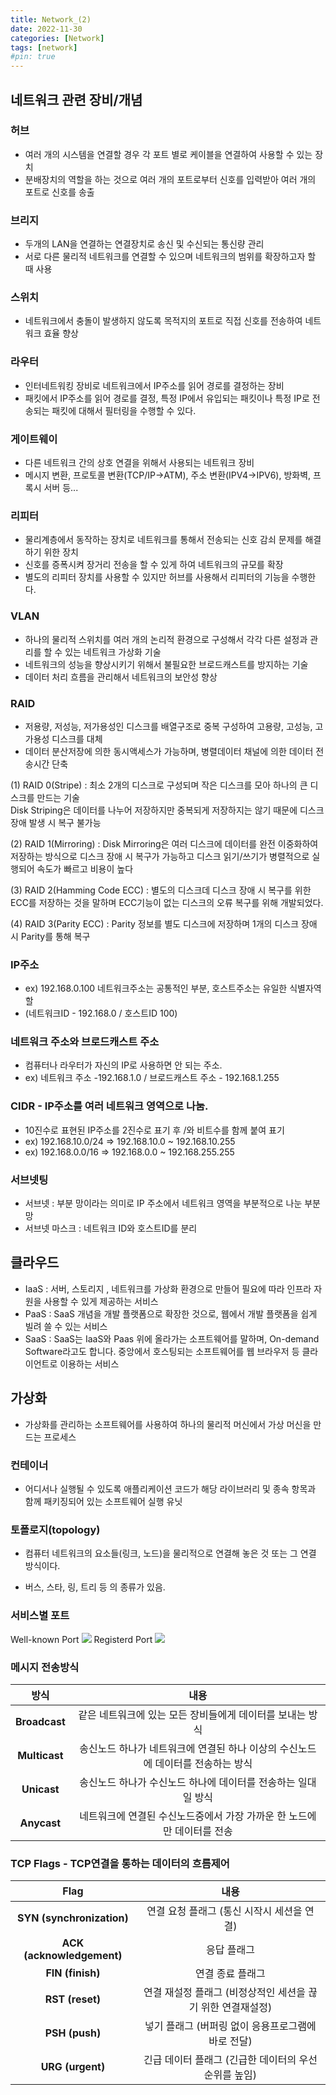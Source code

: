 ```yaml
---
title: Network_(2)
date: 2022-11-30
categories: [Network]
tags: [network]
#pin: true
---
```


## 네트워크 관련 장비/개념

### 허브

- 여러 개의 시스템을 연결할 경우 각 포트 별로 케이블을 연결하여 사용할 수 있는 장치
- 분배장치의 역할을 하는 것으로 여러 개의 포트로부터 신호를 입력받아 여러 개의 포트로 신호를 송출

### 브리지

- 두개의 LAN을 연결하는 연결장치로 송신 및 수신되는 통신량 관리
- 서로 다른 물리적 네트워크를 연결할 수 있으며 네트워크의 범위를 확장하고자 할 때 사용

### 스위치

- 네트워크에서 충돌이 발생하지 않도록 목적지의 포트로 직접 신호를 전송하여 네트워크 효율 향상

### 라우터

- 인터네트워킹 장비로 네트워크에서 IP주소를 읽어 경로를 결정하는 장비
- 패킷에서 IP주소를 읽어 경로를 결정, 특정 IP에서 유입되는 패킷이나 특정 IP로 전송되는 패킷에 대해서 필터링을 수행할 수 있다.

### 게이트웨이

- 다른 네트워크 간의 상호 연결을 위해서 사용되는 네트워크 장비
- 메시지 변환, 프로토콜 변환(TCP/IP->ATM), 주소 변환(IPV4->IPV6), 방화벽, 프록시 서버 등...

### 리피터

- 물리계층에서 동작하는 장치로 네트워크를 통해서 전송되는 신호 감쇠 문제를 해결하기 위한 장치
- 신호를 증폭시켜 장거리 전송을 할 수 있게 하여 네트워크의 규모를 확장
- 별도의 리피터 장치를 사용할 수 있지만 허브를 사용해서 리피터의 기능을 수행한다.

### VLAN

- 하나의 물리적 스위치를 여러 개의 논리적 환경으로 구성해서 각각 다른 설정과 관리를 할 수 있는 네트워크 가상화 기술
- 네트워크의 성능을 향상시키기 위해서 불필요한 브로드캐스트를 방지하는 기술
- 데이터 처리 흐름을 관리해서 네트워크의 보안성 향상

### RAID

- 저용량, 저성능, 저가용성인 디스크를 배열구조로 중복 구성하여 고용량, 고성능, 고가용성 디스크를 대체
- 데이터 분산저장에 의한 동시액세스가 가능하며, 병렬데이터 채널에 의한 데이터 전송시간 단축

(1) RAID 0(Stripe) : 최소 2개의 디스크로 구성되며 작은 디스크를 모아 하나의 큰 디스크를 만드는 기술  
 Disk Striping은 데이터를 나누어 저장하지만 중복되게 저장하지는 않기 때문에 디스크 장애 발생 시 복구 불가능

(2) RAID 1(Mirroring) : Disk Mirroring은 여러 디스크에 데이터를 완전 이중화하여 저장하는 방식으로 디스크 장애 시 복구가 가능하고 디스크 읽기/쓰기가 병렬적으로 실행되어 속도가 빠르고 비용이 높다

(3) RAID 2(Hamming Code ECC) : 별도의 디스크데 디스크 장애 시 복구를 위한 ECC를 저장하는 것을 말하며 ECC기능이 없는 디스크의 오류 복구를 위해 개발되었다.

(4) RAID 3(Parity ECC) : Parity 정보를 별도 디스크에 저장하며 1개의 디스크 장애 시 Parity를 통해 복구

### IP주소

- ex) 192.168.0.100 네트워크주소는 공통적인 부분, 호스트주소는 유일한 식별자역할
- (네트워크ID - 192.168.0 / 호스트ID 100)

### 네트워크 주소와 브로드캐스트 주소

- 컴퓨터나 라우터가 자신의 IP로 사용하면 안 되는 주소.
- ex) 네트워크 주소 -192.168.1.0 / 브로드캐스트 주소 - 192.168.1.255

### CIDR - IP주소를 여러 네트워크 영역으로 나눔.

- 10진수로 표현된 IP주소를 2진수로 표기 후 /와 비트수를 함께 붙여 표기
- ex) 192.168.10.0/24 ⇒ 192.168.10.0 ~ 192.168.10.255
- ex) 192.168.0.0/16 ⇒ 192.168.0.0 ~ 192.168.255.255

### 서브넷팅

- 서브넷 : 부분 망이라는 의미로 IP 주소에서 네트워크 영역을 부분적으로 나눈 부분망
- 서브넷 마스크 : 네트워크 ID와 호스트ID를 분리

## 클라우드

- IaaS : 서버, 스토리지 , 네트워크를 가상화 환경으로 만들어 필요에 따라 인프라 자원을 사용할 수 있게 제공하는 서비스
- PaaS : SaaS 개념을 개발 플랫폼으로 확장한 것으로, 웹에서 개발 플랫폼을 쉽게 빌려 쓸 수 있는 서비스
- SaaS : SaaS는 IaaS와 Paas 위에 올라가는 소프트웨어를 말하며, On-demand Software라고도 합니다. 중앙에서 호스팅되는 소프트웨어를 웹 브라우저 등 클라이언트로 이용하는 서비스

## 가상화

- 가상화를 관리하는 소프트웨어를 사용하여 하나의 물리적 머신에서 가상 머신을 만드는 프로세스

### 컨테이너

- 어디서나 실행될 수 있도록 애플리케이션 코드가 해당 라이브러리 및 종속 항목과 함께 패키징되어 있는 소프트웨어 실행 유닛

### 토폴로지(topology)

- 컴퓨터 네트워크의 요소들(링크, 노드)을 물리적으로 연결해 놓은 것 또는 그 연결 방식이다.

- 버스, 스타, 링, 트리 등 의 종류가 있음.

### 서비스별 포트

Well-known Port
![](https://velog.velcdn.com/images/hallu0317/post/43673c5b-fb27-43df-9299-23c406dac85f/image.png)
Registerd Port
![](https://velog.velcdn.com/images/hallu0317/post/568fbe60-b574-4502-b6f1-200ec281f5a6/image.png)

### 메시지 전송방식

|   **방식**    |                                    **내용**                                     |
| :-----------: | :-----------------------------------------------------------------------------: |
| **Broadcast** |            같은 네트워크에 있는 모든 장비들에게 데이터를 보내는 방식            |
| **Multicast** | 송신노드 하나가 네트워크에 연결된 하나 이상의 수신노드에 데이터를 전송하는 방식 |
|  **Unicast**  |          송신노드 하나가 수신노드 하나에 데이터를 전송하는 일대일 방식          |
|  **Anycast**  |     네트워크에 연결된 수신노드중에서 가장 가까운 한 노드에만 데이터를 전송      |

### TCP Flags - TCP연결을 통하는 데이터의 흐름제어

|         **Flag**          |                          **내용**                           |
| :-----------------------: | :---------------------------------------------------------: |
| **SYN (synchronization)** |         연결 요청 플래그 (통신 시작시 세션을 연결)          |
| **ACK (acknowledgement)** |                         응답 플래그                         |
|     **FIN (finish)**      |                      연결 종료 플래그                       |
|      **RST (reset)**      | 연결 재설정 플래그 (비정상적인 세션을 끊기 위한 연결재설정) |
|      **PSH (push)**       |     넣기 플래그 (버퍼링 없이 응용프로그램에 바로 전달)      |
|     **URG (urgent)**      |    긴급 데이터 플래그 (긴급한 데이터의 우선순위를 높임)     |
